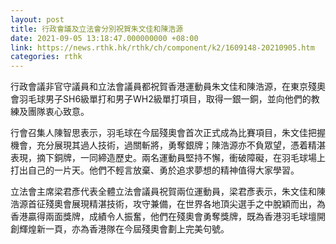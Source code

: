 ```yaml
---
layout: post
title: 行政會議及立法會分別祝賀朱文佳和陳浩源
date: 2021-09-05 13:18:47.000000000 +08:00
link: https://news.rthk.hk/rthk/ch/component/k2/1609148-20210905.htm
categories: rthk
---
```


行政會議非官守議員和立法會議員都祝賀香港運動員朱文佳和陳浩源，在東京殘奧會羽毛球男子SH6級單打和男子WH2級單打項目，取得一銀一銅，並向他們的教練及團隊衷心致意。

行會召集人陳智思表示，羽毛球在今屆殘奧會首次正式成為比賽項目，朱文佳把握機會，充分展現其過人技術，過關斬將，勇奪銀牌；陳浩源亦不負眾望，憑着精湛表現，摘下銅牌，一同締造歷史。兩名運動員堅持不懈，衝破障礙，在羽毛球場上打出自己的一片天。他們不輕言放棄、勇於追求夢想的精神值得大家學習。

立法會主席梁君彥代表全體立法會議員祝賀兩位運動員，梁君彥表示，朱文佳和陳浩源首征殘奧會展現精湛技術，攻守兼備，在世界各地頂尖選手之中脫穎而出，為香港贏得兩面獎牌，成績令人振奮，他們在殘奧會勇奪獎牌，既為香港羽毛球壇開創輝煌新一頁，亦為香港隊在今屆殘奧會劃上完美句號。
